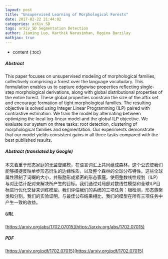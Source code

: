 ```yaml
---
layout: post
title: "Unsupervised Learning of Morphological Forests"
date: 2017-02-22 21:44:02
categories: arXiv_SD
tags: arXiv_SD Segmentation Detection
author: Jiaming Luo, Karthik Narasimhan, Regina Barzilay
mathjax: true
---
```


* content
{:toc}

##### Abstract
This paper focuses on unsupervised modeling of morphological families, collectively comprising a forest over the language vocabulary. This formulation enables us to capture edgewise properties reflecting single-step morphological derivations, along with global distributional properties of the entire forest. These global properties constrain the size of the affix set and encourage formation of tight morphological families. The resulting objective is solved using Integer Linear Programming (ILP) paired with contrastive estimation. We train the model by alternating between optimizing the local log-linear model and the global ILP objective. We evaluate our system on three tasks: root detection, clustering of morphological families and segmentation. Our experiments demonstrate that our model yields consistent gains in all three tasks compared with the best published results.

##### Abstract (translated by Google)
本文着重于形态家庭的无监督建模，在语言词汇上共同组成森林。这个公式使我们能够捕捉反映单步形态衍生的边缘性质，以及整个森林的全球分布特性。这些全球属性限制了词缀的大小，并鼓励形成紧密的形态家庭。使用整数线性规划（ILP）与对比估计配对来解决所产生的目标。我们通过对局部对数线性模型和全球ILP目标进行优化交替来训练模型。我们评估我们的系统的三项任务：根检测，形态族聚类和分割。我们的实验证明，与最佳公布结果相比，我们的模型在所有三项任务中产生一致的收益。

##### URL
[https://arxiv.org/abs/1702.07015](https://arxiv.org/abs/1702.07015)

##### PDF
[https://arxiv.org/pdf/1702.07015](https://arxiv.org/pdf/1702.07015)

